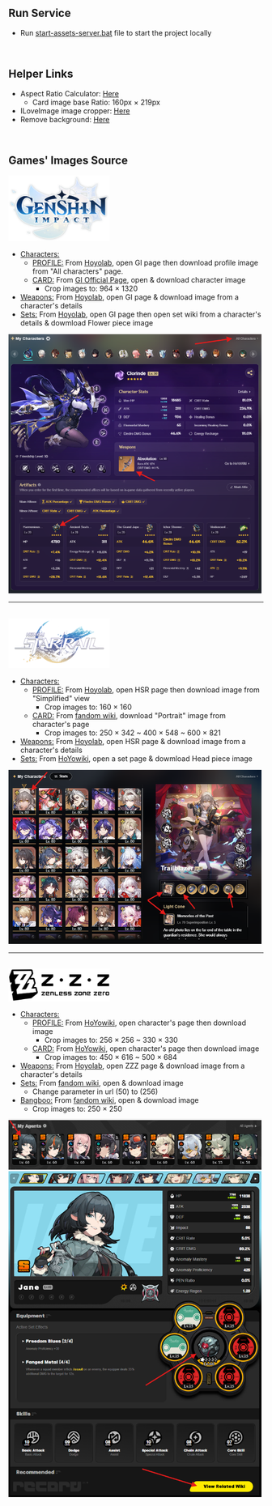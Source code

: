 ## Run Service
- Run [start-assets-server.bat](./start-assets-server.bat) file to start the project locally

<br>

## Helper Links

- Aspect Ratio Calculator: <a href="https://andrew.hedges.name/experiments/aspect_ratio/" target="_blank">Here</a>
  - Card image base Ratio: 160px $\times$ 219px
- ILoveImage image cropper: <a href="https://www.iloveimg.com/crop-image" target="_blank">Here</a>
- Remove background: <a href="https://www.remove.bg/" target="_blank">Here</a>

<br>

## Games' Images Source

<img src="assets/images/gi/GI_Logo.png" alt="Step 1" width="200"/>

- <u>Characters:</u>
  - <u>PROFILE:</u> From <a href="https://www.hoyolab.com/accountCenter/postList?id=17195645" target="_blank">Hoyolab</a>, open GI page then download profile image from "All characters" page.
  - <u>CARD:</u> From <a href="https://genshin.hoyoverse.com/en/character/mondstadt" target="_blank">GI Official Page</a>, open & download character image
    - Crop images to: 964 $\times$ 1320
- <u>Weapons:</u> From <a href="https://www.hoyolab.com/accountCenter/postList?id=17195645" target="_blank">Hoyolab</a>, open GI page & download image from a character's details
- <u>Sets:</u> From <a href="https://www.hoyolab.com/accountCenter/postList?id=17195645" target="_blank">Hoyolab</a>, open GI page then open set wiki from a character's details & dowmload Flower piece image

<img src="assets/readme/gi-image-loc-1.png" alt="Step 1" width="500"/>

---
<br>

<img src="assets/images/hsr/HSR_Logo.png" alt="Step 1" width="200"/>

- <u>Characters:</u>
  - <u>PROFILE:</u> From <a href="https://www.hoyolab.com/accountCenter/postList?id=17195645" target="_blank">Hoyolab</a>, open HSR page then download image from "Simplified" view
    - Crop images to: 160 $\times$ 160
  - <u>CARD:</u> From <a href="https:://honkai-star-rail.fandom.com/wiki/Character/List" target="_blank">fandom wiki</a>, download "Portrait" image from character's page
    - Crop images to: 250 $\times$ 342 ~ 400 $\times$ 548 ~ 600 $\times$ 821
- <u>Weapons:</u> From <a href="https://www.hoyolab.com/accountCenter/postList?id=17195645" target="_blank">Hoyolab</a>, open HSR page & download image from a character's details
- <u>Sets:</u> From <a href="https://wiki.hoyolab.com/pc/hsr/aggregate/108" target="_blank">HoYowiki</a>, open a set page & dowmload Head piece image

<img src="assets/readme/hsr-image-loc-1.png" alt="Step 1" width="500"/>

---
<br>

<img src="assets/images/zzz/ZZZ_Logo.png" alt="Step 1" width="200"/>

- <u>Characters:</u>
  - <u>PROFILE:</u> From <a href="https://wiki.hoyolab.com/pc/zzz/aggregate/8" target="_blank">HoYowiki</a>, open character's page then download image
    - Crop images to: 256 $\times$ 256 ~ 330 $\times$ 330
  - <u>CARD:</u> From <a href="https://wiki.hoyolab.com/pc/zzz/aggregate/8" target="_blank">HoYowiki</a>, open character's page then download image
    - Crop images to: 450 $\times$ 616 ~ 500 $\times$ 684
- <u>Weapons:</u> From <a href="https://www.hoyolab.com/accountCenter/postList?id=17195645" target="_blank">Hoyolab</a>, open ZZZ page & download image from a character's details
- <u>Sets:</u> From <a href="https://zenless-zone-zero.fandom.com/wiki/Drive_Disc/List" target="_blank">fandom wiki</a>, open & download image
  - Change parameter in url (50) to (256)
- <u>Bangboo:</u> From <a href="https://zenless-zone-zero.fandom.com/wiki/Bangboo" target="_blank">fandom wiki</a>, open & download image
  - Crop images to: 250 $\times$ 250

<img src="assets/readme/zzz-image-loc-1.png" alt="Step 1" width="500"/>
<br/>
<img src="assets/readme/zzz-image-loc-2.png" alt="Step 2" width="500"/>
